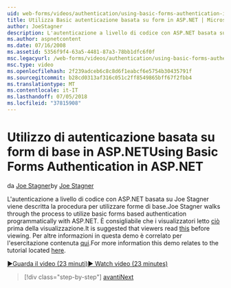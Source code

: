 ```yaml
---
uid: web-forms/videos/authentication/using-basic-forms-authentication-in-aspnet
title: Utilizza Basic autenticazione basata su form in ASP.NET | Microsoft Docs
author: JoeStagner
description: L'autenticazione a livello di codice con ASP.NET basata su Joe Stagner viene descritta la procedura per utilizzare forme di base. È consigliabile che i visualizzatori di lettura prima di questo...
ms.author: aspnetcontent
ms.date: 07/16/2008
ms.assetid: 5356f9f4-63a5-4481-87a3-78bb1dfc6f0f
msc.legacyurl: /web-forms/videos/authentication/using-basic-forms-authentication-in-aspnet
msc.type: video
ms.openlocfilehash: 2f239adceb6c8c8d6f1eabcf6e5754b30435791f
ms.sourcegitcommit: b28cd0313af316c051c2ff8549865bff67f2fbb4
ms.translationtype: MT
ms.contentlocale: it-IT
ms.lasthandoff: 07/05/2018
ms.locfileid: "37815908"
---
```

<a name="using-basic-forms-authentication-in-aspnet"></a><span data-ttu-id="5dda4-104">Utilizzo di autenticazione basata su form di base in ASP.NET</span><span class="sxs-lookup"><span data-stu-id="5dda4-104">Using Basic Forms Authentication in ASP.NET</span></span>
====================
<span data-ttu-id="5dda4-105">da [Joe Stagner](https://github.com/JoeStagner)</span><span class="sxs-lookup"><span data-stu-id="5dda4-105">by [Joe Stagner](https://github.com/JoeStagner)</span></span>

<span data-ttu-id="5dda4-106">L'autenticazione a livello di codice con ASP.NET basata su Joe Stagner viene descritta la procedura per utilizzare forme di base.</span><span class="sxs-lookup"><span data-stu-id="5dda4-106">Joe Stagner walks through the process to utilize basic forms based authentication programmatically with ASP.NET.</span></span> <span data-ttu-id="5dda4-107">È consigliabile che i visualizzatori letto [ciò](../../overview/older-versions-security/introduction/security-basics-and-asp-net-support-vb.md) prima della visualizzazione.</span><span class="sxs-lookup"><span data-stu-id="5dda4-107">It is suggested that viewers read [this](../../overview/older-versions-security/introduction/security-basics-and-asp-net-support-vb.md) before viewing.</span></span> <span data-ttu-id="5dda4-108">Per altre informazioni in questa demo è correlato per l'esercitazione contenuta [qui](../../overview/older-versions-security/introduction/an-overview-of-forms-authentication-vb.md).</span><span class="sxs-lookup"><span data-stu-id="5dda4-108">For more information this demo relates to the tutorial located [here](../../overview/older-versions-security/introduction/an-overview-of-forms-authentication-vb.md).</span></span>

[<span data-ttu-id="5dda4-109">&#9654;Guarda il video (23 minuti)</span><span class="sxs-lookup"><span data-stu-id="5dda4-109">&#9654; Watch video (23 minutes)</span></span>](https://channel9.msdn.com/Blogs/ASP-NET-Site-Videos/using-basic-forms-authentication-in-aspnet)

> [!div class="step-by-step"]
> [<span data-ttu-id="5dda4-110">avanti</span><span class="sxs-lookup"><span data-stu-id="5dda4-110">Next</span></span>](how-to-change-the-forms-authentication-properties.md)
